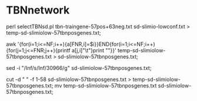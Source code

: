 # TBNnetwork

perl selectTBNsd.pl tbn-traingene-57pos+63neg.txt sd-slimio-lowconf.txt > temp-sd-slimiolow-57tbnposgenes.txt;   

awk '{for(i=1;i<=NF;i++){a[FNR,i]=$i}}END{for(i=1;i<=NF;i++){for(j=1;j<=FNR;j++){printf a[j,i]"\t"}print ""}}' temp-sd-slimiolow-57tbnposgenes.txt > sd-slimiolow-57tbnposgenes.txt;

sed -i "/Inf/s/Inf/30966/g" sd-slimiolow-57tbnposgenes.txt;

cut -d "  " -f 1-58 sd-slimiolow-57tbnposgenes.txt > temp-sd-slimiolow-57tbnposgenes.txt; mv temp-sd-slimiolow-57tbnposgenes.txt sd-slimiolow-57tbnposgenes.txt;
